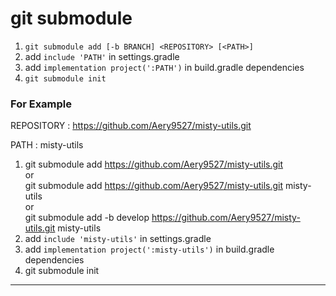 # git submodule

1. `git submodule add [-b BRANCH] <REPOSITORY> [<PATH>]`
2. add `include 'PATH'` in settings.gradle
4. add `implementation project(':PATH')` in build.gradle dependencies
4. `git submodule init`

### For Example

REPOSITORY : https://github.com/Aery9527/misty-utils.git

PATH : misty-utils

1. git submodule add https://github.com/Aery9527/misty-utils.git \
   or \
   git submodule add https://github.com/Aery9527/misty-utils.git misty-utils \
   or \
   git submodule add -b develop https://github.com/Aery9527/misty-utils.git misty-utils
2. add `include 'misty-utils'` in settings.gradle
3. add `implementation project(':misty-utils')` in build.gradle dependencies
4. git submodule init

---
